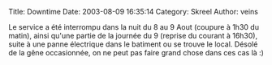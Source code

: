 Title: Downtime
Date: 2003-08-09 16:35:14
Category: Skreel
Author: veins

Le service a été interrompu dans la nuit du 8 au 9 Aout (coupure à 1h30 du matin), ainsi qu'une partie de la journée du 9 (reprise du courant à 16h30), suite à une panne électrique dans le batiment ou se trouve le local.
Désolé de la gêne occasionnée, on ne peut pas faire grand chose dans ces cas là  :)